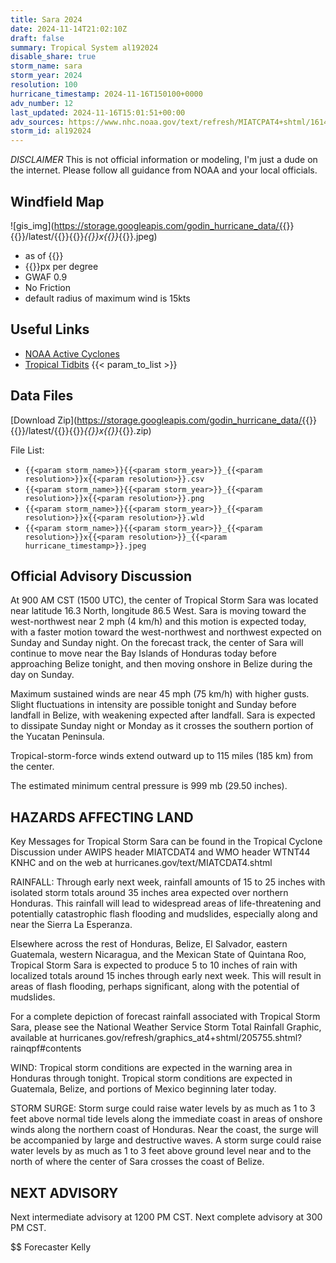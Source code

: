 ```yaml
---
title: Sara 2024
date: 2024-11-14T21:02:10Z
draft: false
summary: Tropical System al192024
disable_share: true
storm_name: sara
storm_year: 2024
resolution: 100
hurricane_timestamp: 2024-11-16T150100+0000
adv_number: 12
last_updated: 2024-11-16T15:01:51+00:00
adv_sources: https://www.nhc.noaa.gov/text/refresh/MIATCPAT4+shtml/161441.shtml;https://www.nhc.noaa.gov/refresh/graphics_at4+shtml/144338.shtml?cone
storm_id: al192024
---
```

*DISCLAIMER* This is not official information or modeling, I'm just a dude on the internet.  Please follow all guidance from NOAA and your local officials.

## Windfield Map
![gis_img](https://storage.googleapis.com/godin_hurricane_data/{{<param storm_name>}}{{<param storm_year>}}/latest/{{<param storm_name>}}{{<param storm_year>}}_{{<param resolution>}}x{{<param resolution>}}_{{<param hurricane_timestamp>}}.jpeg)

- as of {{<param last_updated>}}
- {{<param resolution>}}px per degree
- GWAF 0.9
- No Friction
- default radius of maximum wind is 15kts

## Useful Links
- [NOAA Active Cyclones](https://www.nhc.noaa.gov/)
- [Tropical Tidbits](https://www.tropicaltidbits.com/storminfo/)
{{< param_to_list >}}

## Data Files
[Download Zip](https://storage.googleapis.com/godin_hurricane_data/{{<param storm_name>}}{{<param storm_year>}}/latest/{{<param storm_name>}}{{<param storm_year>}}_{{<param resolution>}}x{{<param resolution>}}_{{<param hurricane_timestamp>}}.zip)

File List:
- `{{<param storm_name>}}{{<param storm_year>}}_{{<param resolution>}}x{{<param resolution>}}.csv`
- `{{<param storm_name>}}{{<param storm_year>}}_{{<param resolution>}}x{{<param resolution>}}.png`
- `{{<param storm_name>}}{{<param storm_year>}}_{{<param resolution>}}x{{<param resolution>}}.wld`
- `{{<param storm_name>}}{{<param storm_year>}}_{{<param resolution>}}x{{<param resolution>}}_{{<param hurricane_timestamp>}}.jpeg`


## Official Advisory Discussion
At 900 AM CST (1500 UTC), the center of Tropical Storm Sara was
located near latitude 16.3 North, longitude 86.5 West. Sara is
moving toward the west-northwest near 2 mph (4 km/h) and this motion
is expected today, with a faster motion toward the west-northwest
and northwest expected on Sunday and Sunday night. On the forecast
track, the center of Sara will continue to move near the Bay Islands
of Honduras today before approaching Belize tonight, and then moving
onshore in Belize during the day on Sunday.
 
Maximum sustained winds are near 45 mph (75 km/h) with higher gusts.
Slight fluctuations in intensity are possible tonight and Sunday
before landfall in Belize, with weakening expected after landfall.
Sara is expected to dissipate Sunday night or Monday as it crosses
the southern portion of the Yucatan Peninsula.
 
Tropical-storm-force winds extend outward up to 115 miles (185 km)
from the center.
 
The estimated minimum central pressure is 999 mb (29.50 inches).
 
 
HAZARDS AFFECTING LAND
----------------------
Key Messages for Tropical Storm Sara can be found in the Tropical
Cyclone Discussion under AWIPS header MIATCDAT4 and WMO header
WTNT44 KNHC and on the web at hurricanes.gov/text/MIATCDAT4.shtml
 
RAINFALL: Through early next week, rainfall amounts of 15 to 25 
inches with isolated storm totals around 35 inches area expected 
over northern Honduras. This rainfall will lead to widespread areas 
of life-threatening and potentially catastrophic flash flooding and 
mudslides, especially along and near the Sierra La Esperanza.

Elsewhere across the rest of Honduras, Belize, El Salvador, eastern 
Guatemala, western Nicaragua, and the Mexican State of Quintana Roo, 
Tropical Storm Sara is expected to produce 5 to 10 inches of rain 
with localized totals around 15 inches through early next week. This 
will result in areas of flash flooding, perhaps significant, along 
with the potential of mudslides.

For a complete depiction of forecast rainfall associated with
Tropical Storm Sara, please see the National Weather Service Storm
Total Rainfall Graphic, available at
hurricanes.gov/refresh/graphics_at4+shtml/205755.shtml?
rainqpf#contents
 
WIND: Tropical storm conditions are expected in the warning area in
Honduras through tonight. Tropical storm conditions are expected in
Guatemala, Belize, and portions of Mexico beginning later today.
 
STORM SURGE: Storm surge could raise water levels by as much as 1 to
3 feet above normal tide levels along the immediate coast in areas
of onshore winds along the northern coast of Honduras. Near the
coast, the surge will be accompanied by large and destructive waves.
A storm surge could raise water levels by as much as 1 to 3 feet
above ground level near and to the north of where the center of Sara
crosses the coast of Belize.
 
 
NEXT ADVISORY
-------------
Next intermediate advisory at 1200 PM CST.
Next complete advisory at 300 PM CST.
 
$$
Forecaster Kelly